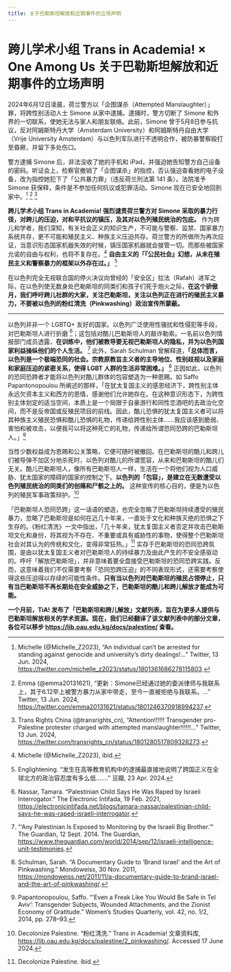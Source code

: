 ```yaml
---
title: 关于巴勒斯坦解放和近期事件的立场声明
---
```


# 跨儿学术小组 Trans in Academia! × One Among Us 关于巴勒斯坦解放和近期事件的立场声明

2024年6月12日凌晨，荷兰警方以「企图谋杀（Attempted Manslaughter）」罪，将跨性别活动人士 Simone 从家中逮捕。逮捕时，警方切断了 Simone 和外界的一切联系，使她无法与家人和朋友联络。此前，Simone 曾于5月8日参与抗议，反对阿姆斯特丹大学（Amsterdam University）和阿姆斯特丹自由大学（Vrije University Amsterdam）与以色列军队进行不透明合作，被防暴警察殴打至昏厥，并留下多处伤口。

警方逮捕 Simone 后，非法没收了她的手机和 iPad，并强迫她告知警方自己设备的密码。听证会上，检察官撤销了「企图谋杀」的指控，否认强迫查看她的电子设备，改为指控她犯下了「公共暴力罪」（违反荷兰刑法第 141 条）。法院准予 Simone 获保释，条件是不参加任何抗议或犯罪活动。Simone 现在已安全地回到家中。[^1] [^2] [^3]

[^1]: Michelle (@Michelle_Z2023), “An individual can’t be arrested for standing against genocide and university’s dirty dealings!…” Twitter, 13 Jun. 2024, https://twitter.com/michelle_z2023/status/1801361686278115803.
[^2]: Emma (@emma20131621), “更新：Simone已经通过她的委派律师与我联系上，其于6.12早上被警方暴力从家中带走，至今一直被拒绝与我联系。…” Twitter, 13 Jun. 2024, https://twitter.com/emma20131621/status/1801246370918994237.
[^3]: Trans Rights China (@transrights_cn), “Attention!!!!!! Transgender pro-Palestine protester charged with attempted manslaughter!!!!!!…” Twitter, 13 Jun. 2024, https://twitter.com/transrights_cn/status/1801280517809328273.

**跨儿学术小组 Trans in Academia! 强烈谴责荷兰警方对 Simone 采取的暴力行径，对跨儿的压迫，对和平抗议的镇压，及其对以色列殖民统治的包庇。** 作为跨儿和学者，我们深知，有关社会正义的知识生产，不可能与警察、监禁、国家暴力系统共存，更不可能和殖民主义、种族主义压迫共存。荷兰警方的所做所为再次应证，当意识形态国家机器失效的时候，镇压国家机器就会接管一切。而那些被国家允诺的自由与权利，也将不复存在。[^4] **自由主义的「『公民社会』幻想，从未在殖民主义和警察暴力的框架以外存在过。」** [^5]

[^4]: Michelle (@Michelle_Z2023), ibid.
[^5]: Englightening. “发生在高等教育机构中的逮捕最直接地说明了跨国正义在全球北方的政治容忍度有多么低…….” 豆瓣, 23 Apr. 2024.

在以色列完全无视联合国的停火决议向曾经的「安全区」拉法（Rafah）进军之际，在以色列使无数身处巴勒斯坦的同类们和孩子们死于炮火之际，**在这个骄傲月，我们呼吁跨儿社群的大家，关注巴勒斯坦，关注以色列正在进行的殖民主义暴力，不要被以色列的粉红清洗（Pinkwashing）政治宣传所蒙蔽。**

***

以色列并非一个 LGBTQ+ 友好的国家。以色列广泛使用性骚扰和性侵犯等手段，对巴勒斯坦人进行折磨 [^6]；这包括对酷儿巴勒斯坦人的敲诈勒索。一名前以色列情报部门成员透露，**在训练中，他们被教导要无视巴勒斯坦人的隐私，并为以色列国家利益操纵他们的个人生活。** [^7] 此外，Sarah Schulman 曾解释道，**「总体而言，以色列是一个极端恐同的社会。宗教原教旨主义者的主导地位、性别歧视以及家庭和家庭压迫的紧密关系，使得 LGBT 人群的生活非常困难。」** [^8] 正因如此，以色列的恐同恐跨者才能将以色列对酷儿群体的包容塑造为一种恩赐。如 Saffo Papantonopoulou 所阐述的那样，「在犹太复国主义的感恩经济下，跨性别主体永远欠资本主义和西方的恩情，感谢他们允许她存在。在这种意识形态下，为跨性别主体划定的适当空间，本质上是一个局限于自豪游行和同性恋酒吧的去政治化空间，而不是反帝国或反殖民项目的前线。因此，酷儿恐惧的犹太复国主义者可以将其种族主义殖民恐惧和酷儿恐惧的礼物，传递给跨性别主体……我应该感到脆弱、害怕和被攻击，以便我可以将这种死亡的礼物，传递给所谓恐同恐跨的巴勒斯坦人。」[^9] 

[^6]: Nassar, Tamara. “Palestinian Child Says He Was Raped by Israeli Interrogator.” The Electronic Intifada, 19 Feb. 2021, https://electronicintifada.net/blogs/tamara-nassar/palestinian-child-says-he-was-raped-israeli-interrogator.
[^7]: “‘Any Palestinian Is Exposed to Monitoring by the Israeli Big Brother.’” The Guardian, 12 Sept. 2014. The Guardian, https://www.theguardian.com/world/2014/sep/12/israeli-intelligence-unit-testimonies.
[^8]: Schulman, Sarah. “A Documentary Guide to ‘Brand Israel’ and the Art of Pinkwashing.” Mondoweiss, 30 Nov. 2011, https://mondoweiss.net/2011/11/a-documentary-guide-to-brand-israel-and-the-art-of-pinkwashing/.
[^9]: Papantonopoulou, Saffo. “‘Even a Freak Like You Would Be Safe in Tel Aviv’: Transgender Subjects, Wounded Attachments, and the Zionist Economy of Gratitude.” Women’s Studies Quarterly, vol. 42, no. 1/2, 2014, pp. 278–93.

当性少数权益成为恩赐和公关策略，它便可随时被撤回。在巴勒斯坦的酷儿和跨儿们被导弹不加区分地杀死时，以色列对酷儿的所谓宽容，从来和巴勒斯坦的酷儿们无关。酷儿巴勒斯坦人，像所有巴勒斯坦人一样，生活在一个将他们视为人口威胁、犹太国家的障碍的国家的控制之下。**以色列的「包容」，是建立在无数遭受以色列殖民统治的同类们的创痛和尸骸之上的。** 这种宣传的核心目的，便是为以色列的殖民军事政策辩护。[^10]

[^10]: Decolonize Palestine. “粉红清洗.” Trans in Academia! 文章资料库, https://lib.oau.edu.kg/docs/palestine/2_pinkwashing/. Accessed 17 June 2024.

「巴勒斯坦人恐同恐跨」这一话语的塑造，也完全忽略了巴勒斯坦持续遭受的殖民暴力，忽略了巴勒斯坦是如何在近几十年来，一直处于文化和种族灭绝的恐惧之下生存的。《粉红清洗》一文中指出，「几十年来，犹太复国主义者否定并攻击巴勒斯坦文化和身份，将其视为不存在、不重要或具有威胁性的事物，使得整个巴勒斯坦社会对其认为的传统和文化，变得非常狂热。」[^11] 实存于巴勒斯坦的恐同恐跨氛围，是由以犹太复国主义者对巴勒斯坦人的持续暴力及由此产生的不安全感驱动的。呼吁「解放巴勒斯坦」，并非意味着要全盘接受巴勒斯坦的恐同恐跨实践。反而，这意味着我们不仅需要考察「恐同恐跨压迫」的不同表现形式，还需要考察使得这些压迫得以存续的可能性条件。**只有当以色列对巴勒斯坦的殖民占领停止，只有当巴勒斯坦不再长期处在安全威胁之下，巴勒斯坦的酷儿和跨儿解放才能成为可能。** 

[^11]: Decolonize Palestine. ibid. 

**一个月前，TiA! 发布了「巴勒斯坦和跨儿解放」文献列表，旨在为更多人提供与巴勒斯坦解放相关的学术资源。现在，我们已经翻译了该文献列表中的部分文章，各位可以移步 https://lib.oau.edu.kg/docs/palestine/ 查看。**
